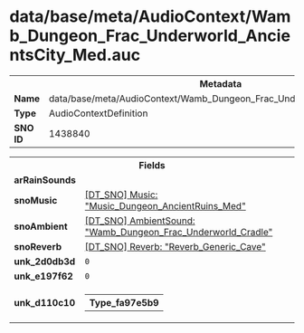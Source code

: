 <h1>data/base/meta/AudioContext/Wamb_Dungeon_Frac_Underworld_AncientsCity_Med.auc</h1><table><tr><th colspan="100%">Metadata</th></tr><tr><td><b>Name</b></td><td>data/base/meta/AudioContext/Wamb_Dungeon_Frac_Underworld_AncientsCity_Med.auc</td></tr><tr><td><b>Type</b></td><td>AudioContextDefinition</td></tr><tr><td><b>SNO ID</b></td><td>1438840</td></tr></table>

<table><tr><th colspan="100%">Fields</th></tr><tr><td><b>arRainSounds</b></td><td></td></tr><tr><td><b>snoMusic</b></td><td><a href="..\Music\Music_Dungeon_AncientRuins_Med.mus.md">[DT_SNO] Music: "Music_Dungeon_AncientRuins_Med"</a></td></tr><tr><td><b>snoAmbient</b></td><td><a href="..\AmbientSound\Wamb_Dungeon_Frac_Underworld_Cradle.ams.md">[DT_SNO] AmbientSound: "Wamb_Dungeon_Frac_Underworld_Cradle"</a></td></tr><tr><td><b>snoReverb</b></td><td><a href="..\Reverb\Reverb_Generic_Cave.rev.md">[DT_SNO] Reverb: "Reverb_Generic_Cave"</a></td></tr><tr><td><b>unk_2d0db3d</b></td><td><code>0</code></td></tr><tr><td><b>unk_e197f62</b></td><td><code>0</code></td></tr><tr><td><b>unk_d110c10</b></td><td><table><tr><th colspan="100%">Type_fa97e5b9</th></tr></table>

</td></tr></table>

